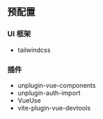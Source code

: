 ## 预配置

### UI 框架

- tailwindcss

### 插件

- unplugin-vue-components
- unplugin-auth-import
- VueUse
- vite-plugin-vue-devtools
